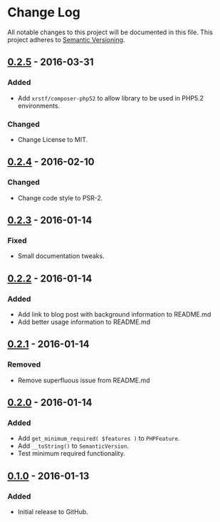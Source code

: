 # Change Log
All notable changes to this project will be documented in this file.
This project adheres to [Semantic Versioning](http://semver.org/).

## [0.2.5] - 2016-03-31
### Added
- Add `xrstf/composer-php52` to allow library to be used in PHP5.2 environments.

### Changed
- Change License to MIT.

## [0.2.4] - 2016-02-10
### Changed
- Change code style to PSR-2.

## [0.2.3] - 2016-01-14
### Fixed
- Small documentation tweaks.

## [0.2.2] - 2016-01-14
### Added
- Add link to blog post with background information to README.md
- Add better usage information to README.md

## [0.2.1] - 2016-01-14
### Removed
- Remove superfluous issue from README.md

## [0.2.0] - 2016-01-14
### Added
- Add `get_minimum_required( $features )` to `PHPFeature`.
- Add `__toString()` to `SemanticVersion`.
- Test minimum required functionality.

## [0.1.0] - 2016-01-13
### Added
- Initial release to GitHub.

[0.2.5]: https://github.com/brightnucleus/phpfeature/compare/v0.2.4...v0.2.5
[0.2.4]: https://github.com/brightnucleus/phpfeature/compare/v0.2.3...v0.2.4
[0.2.3]: https://github.com/brightnucleus/phpfeature/compare/v0.2.2...v0.2.3
[0.2.2]: https://github.com/brightnucleus/phpfeature/compare/v0.2.1...v0.2.2
[0.2.1]: https://github.com/brightnucleus/phpfeature/compare/v0.2.0...v0.2.1
[0.2.0]: https://github.com/brightnucleus/phpfeature/compare/v0.1.0...v0.2.0
[0.1.0]: https://github.com/brightnucleus/phpfeature/compare/v0.0.0...v0.1.0

